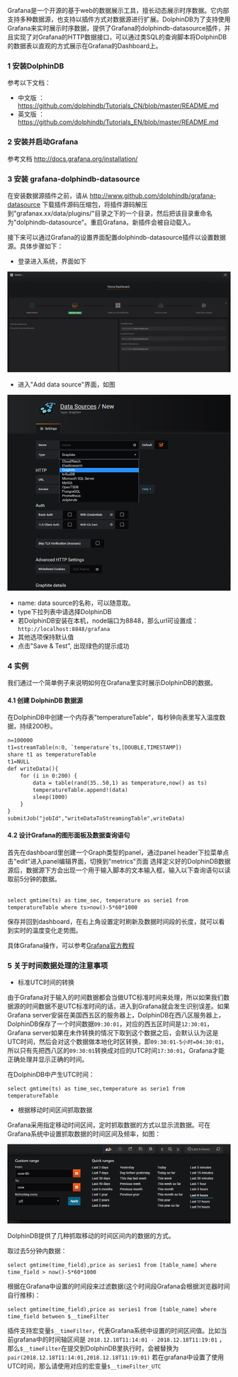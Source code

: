 Grafana是一个开源的基于web的数据展示工具，擅长动态展示时序数据。它内部支持多种数据源，也支持以插件方式对数据源进行扩展。DolphinDB为了支持使用Grafana来实时展示时序数据，提供了Grafana的dolphindb-datasource插件，并且实现了对Grafana的HTTP数据接口，可以通过类SQL的查询脚本将DolphinDB的数据表以直观的方式展示在Grafana的Dashboard上。

### 1 安装DolphinDB

参考以下文档：

* 中文版 ：https://github.com/dolphindb/Tutorials_CN/blob/master/README.md
* 英文版 ：https://github.com/dolphindb/Tutorials_EN/blob/master/README.md

### 2 安装并启动Grafana

参考文档
http://docs.grafana.org/installation/

### 3 安装 grafana-dolphindb-datasource
在安装数据源插件之前，请从 http://www.github.com/dolphindb/grafana-datasource 
下载插件源码压缩包，将插件源码解压到"grafanax.xx/data/plugins/"目录之下的一个目录，然后把该目录重命名为"dolphindb-datasource"。重启Grafana，新插件会被自动载入。

接下来可以通过Grafana的设置界面配置dolphindb-datasource插件以设置数据源。具体步骤如下：

- 登录进入系统，界面如下

 ![image](img/1.PNG)

- 进入"Add data source"界面，如图

![image](img/2.PNG)
- name: data source的名称，可以随意取。
- type下拉列表中请选择DolphinDB
- 若DolphinDB安装在本机，node端口为8848，那么url可设置成：```http://localhost:8848/grafana```
- 其他选项保持默认值
- 点击"Save & Test", 出现绿色的提示成功

### 4 实例

我们通过一个简单例子来说明如何在Grafana里实时展示DolphinDB的数据。

#### 4.1 创建 DolphinDB 数据源 

在DolphinDB中创建一个内存表"temperatureTable"，每秒钟向表里写入温度数据，持续200秒。

```
n=100000
t1=streamTable(n:0, `temperature`ts,[DOUBLE,TIMESTAMP])
share t1 as temperatureTable
t1=NULL
def writeData(){
	for (i in 0:200) {
		data = table(rand(35..50,1) as temperature,now() as ts)
		temperatureTable.append!(data)
		sleep(1000)
	}
}
submitJob("jobId","writeDataToStreamingTable",writeData)
```

#### 4.2 设计Grafana的图形面板及数据查询语句

首先在dashboard里创建一个Graph类型的panel，通过panel header下拉菜单点击"edit"进入panel编辑界面，切换到"metrics"页面 选择定义好的DolphinDB数据源后，数据源下方会出现一个用于输入脚本的文本输入框，输入以下查询语句以读取前5分钟的数据。
```

select gmtime(ts) as time_sec, temperature as serie1 from temperatureTable where ts>now()-5*60*1000
```
保存并回到dashboard，在右上角设置定时刷新及数据时间段的长度，就可以看到实时的温度变化走势图。

具体Grafana操作，可以参考[Grafana官方教程](http://docs.grafana.org/guides/getting_started/)


### 5 关于时间数据处理的注意事项

- 标准UTC时间的转换

由于Grafana对于输入的时间数据都会当做UTC标准时间来处理，所以如果我们数据源的时间数据不是UTC标准时间的话，进入到Grafana就会发生识别误差。如果Grafana server安装在美国西五区的服务器上，DolphinDB在西八区服务器上，DolphinDB保存了一个时间数据```09:30:01```，对应的西五区时间是```12:30:01```，Grafana server如果在未作转换的情况下取到这个数据之后，会默认认为这是UTC时间，然后会对这个数据做本地化时区转换，即```09:30:01-5小时=04:30:01```，所以只有先把西八区的```09:30:01```转换成对应的UTC时间```17:30:01```，Grafana才能正确处理并显示正确的时间。

在DolphinDB中产生UTC时间：
```
select gmtime(ts) as time_sec,temperature as serie1 from temperatureTable
```

 - 根据移动时间区间抓取数据

Grafana采用指定移动时间区间，定时抓取数据的方式以显示流数据。可在Grafana系统中设置抓取数据的时间区间及频率，如图：

 ![image](img/4.PNG)

DolphinDB提供了几种抓取移动的时间区间内的数据的方式。

取过去5分钟内数据：
```
select gmtime(time_field),price as series1 from [table_name] where time_field > now()-5*60*1000
```

根据在Grafana中设置的时间段来过滤数据(这个时间段Grafana会根据浏览器时间自行推移)：
```
select gmtime(time_field),price as series1 from [table_name] where time_field between $__timeFilter
```

插件支持宏变量`$__timeFilter`，代表Grafana系统中设置的时间区间值。比如当前grafana中的时间轴区间是 `2018.12.18T11:14:01 - 2018.12.18T11:19:01` ，那么`$__timeFilter`在提交到DolphinDB里执行时，会被替换为`pair(2018.12.18T11:14:01,2018.12.18T11:19:01)`
若在grafana中设置了使用UTC时间，那么请使用对应的宏变量`$__timeFilter_UTC`
